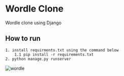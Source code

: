 # Wordle Clone

Wordle clone using Django


## How to run
~~~
1. install requirments.txt using the command below
    1.1 pip install -r requirements.txt
2. python manage.py runserver
~~~
![wordle](https://user-images.githubusercontent.com/47816410/150976952-621230d6-aedf-434f-94bd-882b0fcda49a.jpg)

